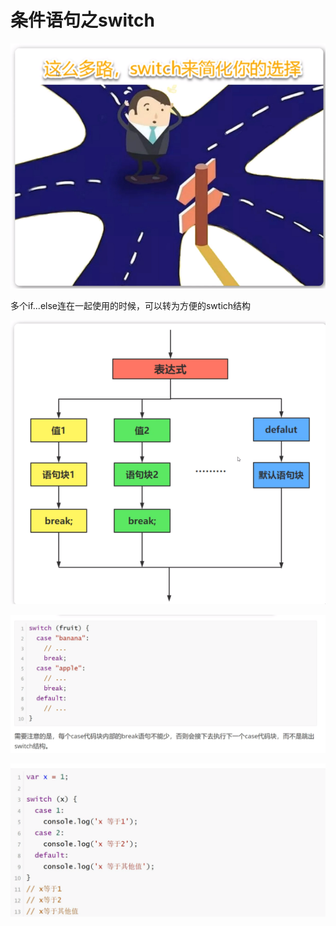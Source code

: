 <h1>条件语句之switch</h1>

![Alt text](image.png)

多个if...else连在一起使用的时候，可以转为方便的swtich结构

![Alt text](image-1.png)

![Alt text](image-2.png)

![Alt text](image-3.png)